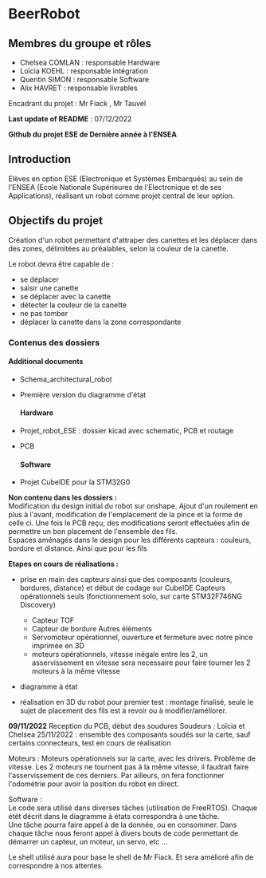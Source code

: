 # BeerRobot
## Membres du groupe et rôles
- Chelsea COMLAN : responsable Hardware
- Loïcia KOEHL : responsable intégration
- Quentin SIMON : responsable Software
- Alix HAVRET : responsable livrables

Encadrant du projet : Mr Fiack , Mr Tauvel

__Last update of README__ : 07/12/2022

__Github du projet ESE de Dernière année à l'ENSEA__

## Introduction
Elèves en option ESE (Electronique et Systèmes Embarqués) au sein de l'ENSEA (Ecole Nationale Supérieures de l'Electronique et de ses Applications), réalisant un robot comme projet central de leur option.  

## Objectifs du projet
Création d'un robot permettant d'attraper des canettes et les déplacer dans des zones, délimitées au préalables, selon la couleur de la canette.  

Le robot devra être capable de :  
- se déplacer
- saisir une canette 
- se déplacer avec la canette
- détecter la couleur de la canette 
- ne pas tomber 
- déplacer la canette dans la zone correspondante


### Contenus des dossiers
  #### Additional documents
* Schema_architectural_robot
* Première version du diagramme d'état

  #### Hardware
* Projet_robot_ESE : dossier kicad avec schematic, PCB et routage
* PCB 
  #### Software 
* Projet CubeIDE pour la STM32G0

__Non contenu dans les dossiers :__  
Modification du design initial du robot sur onshape. Ajout d'un roulement en plus à l'avant, modification de l'emplacement de la pince et la forme de celle ci. Une fois le PCB reçu, des modifications seront effectuées afin de permettre un bon placement de l'ensemble des fils.  
Espaces aménagés dans le design pour les différents capteurs : couleurs, bordure et distance.  Ainsi que pour les fils
  
  
__Etapes en cours de réalisations :__
- prise en main des capteurs ainsi que des composants (couleurs, bordures, distance) et début de codage sur CubeIDE
Capteurs opérationnels seuls (fonctionnement solo, sur carte STM32F746NG Discovery)
    - Capteur TOF 
    - Capteur de bordure 
Autres élèments 
    - Servomoteur opérationnel, ouverture et fermeture avec notre pince imprimée en 3D
    - moteurs opérationnels, vitesse inégale entre les 2, un asservissement en vitesse sera necessaire pour faire tourner les 2 moteurs à la même vitesse
    

- diagramme à état
- réalisation en 3D du robot pour premier test : montage finalisé, seule le sujet de placement des fils est à revoir ou à modifier/améliorer.

__09/11/2022__ Reception du PCB, début des soudures 
Soudeurs : Loïcia et Chelsea
25/11/2022 : ensemble des composants soudés sur la carte, sauf certains connecteurs, test en cours de réalisation

Moteurs : 
Moteurs opérationnels sur la carte, avec les drivers. Problème de vitesse. Les 2 moteurs ne tournent pas à la même vitesse, il faudrait faire l'asservissement de ces derniers. Par ailleurs, on fera fonctionner l'odométrie pour avoir la position du robot en direct.


Software :  
Le code sera utilisé dans diverses tâches (utilisation de FreeRTOS). Chaque étét décrit dans le diagramme à états correspondra à une tâche.  
Une tâche pourra faire appel à de la donnée, ou en consommer. Dans chaque tâche nous feront appel à divers bouts de code permettant de démarrer un capteur, un moteur, un servo, etc ...

Le shell utilisé aura pour base le shell de Mr Fiack. Et sera amélioré afin de correspondre à nos attentes.




